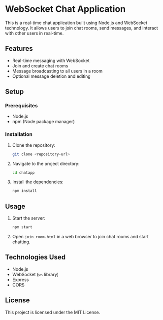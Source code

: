 # WebSocket Chat Application

This is a real-time chat application built using Node.js and WebSocket technology. It allows users to join chat rooms, send messages, and interact with other users in real-time.

## Features
- Real-time messaging with WebSocket
- Join and create chat rooms
- Message broadcasting to all users in a room
- Optional message deletion and editing

## Setup

### Prerequisites
- Node.js
- npm (Node package manager)

### Installation
1. Clone the repository:
   ```bash
   git clone <repository-url>
   ```
2. Navigate to the project directory:
   ```bash
   cd chatapp
   ```
3. Install the dependencies:
   ```bash
   npm install
   ```

## Usage

1. Start the server:
   ```bash
   npm start
   ```
2. Open `join_room.html` in a web browser to join chat rooms and start chatting.

## Technologies Used
- Node.js
- WebSocket (`ws` library)
- Express
- CORS

## License
This project is licensed under the MIT License.
